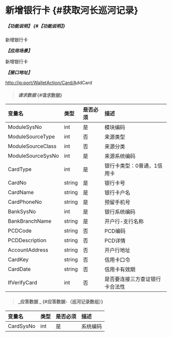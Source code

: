# 新增银行卡 {#获取河长巡河记录}

##### _【功能说明】_ {#【功能说明】}

新增银行卡

_**【应用场景】**_

新增银行卡

_**【接口地址】**_

[http://ip:port/WalletAction/Card/A](http://ip:port/HMQuery/PatrolRiver/GetPatrolRivers)ddCard

> #### _请求数据_ {#请求数据}

| 变量名 | 类型 | 是否必须 | 描述 |
| :--- | :--- | :--- | :--- |
| ModuleSysNo | int | 是 | 模块编码 |
| ModuleSourceType | int | 否 | 来源类型 |
| ModuleSourceClass | int | 否 | 来源分类 |
| ModuleSourceSysNo | int | 是 | 来源系统编码 |
| CardType | int | 是 | 银行卡类型：0普通，1信用卡 |
| CardNo | string | 是 | 银行卡号 |
| CardName | string | 是 | 银行卡户名 |
| CardPhoneNo | string | 是 | 预留手机号 |
| BankSysNo | int | 是 | 银行系统编码 |
| BankBranchName | string | 是 | 开户行-支行名称 |
| PCDCode | string | 否 | PCD编码 |
| PCDDescription | string | 否 | PCD详情 |
| AccountAddress | string | 否 | 开户行地址 |
| CardKey | string | 否 | 信用卡口令 |
| CardDate | string | 否 | 信用卡有效期 |
| IfVerifyCard| int | 否 | 是否要连接三方查证银行卡合法性 |


> #### _应答数据 _ {#应答数据-（巡河记录数组）}

| 变量名 | 类型 | 是否必须 | 描述 |
| :--- | :--- | :--- | :--- |
| CardSysNo | int | 是 | 系统编码 |




